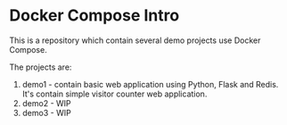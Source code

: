 # Docker Compose Intro

This is a repository which contain several demo projects use Docker Compose. 

The projects are:

1. demo1 - contain basic web application using Python, Flask and Redis. It's contain simple visitor counter web application.
2. demo2 - WIP
3. demo3 - WIP